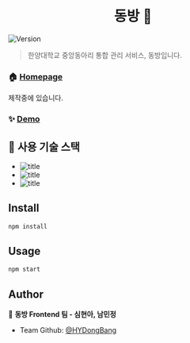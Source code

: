 <h1 align="center"> 동방 👋</h1>
<p>
  <img alt="Version" src="https://img.shields.io/badge/version-0.1.0-blue.svg?cacheSeconds=2592000" />
</p>

> 한양대학교 중앙동아리 통합 관리 서비스, 동방입니다.

### 🏠 [Homepage]()

제작중에 있습니다.

### ✨ [Demo](http://18.210.10.66:5000/)

## 🐶 사용 기술 스택

-   ![title](https://img.shields.io/badge/-Vanila_javascript-77216F?&logo=javascript&logoColor=white)
-   ![title](https://img.shields.io/badge/-React-00CAFF?&logo=React&logoColor=white)
-   ![title]()

## Install

```sh
npm install
```

## Usage

```sh
npm start
```

## Author

👤 **동방 Frontend 팀 - 심현아, 남민정**

-   Team Github: [@HYDongBang](https://github.com/HYDongBang)
